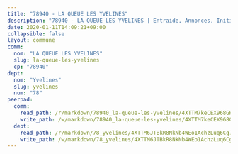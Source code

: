 ```yaml
---
title: "78940 - LA QUEUE LES YVELINES"
description: "78940 - LA QUEUE LES YVELINES | Entraide, Annonces, Initiatives"
date: 2020-01-11T14:09:21+09:00
collapsible: false
layout: commune
comm:
  nom: "LA QUEUE LES YVELINES"
  slug: la-queue-les-yvelines
  cp: "78940"
dept:
  nom: "Yvelines"
  slug: yvelines
  num: "78"
peerpad:
  comm:
    read_path: /r/markdown/78940_la-queue-les-yvelines/4XTTM7keCEX968GH6kVBHEeHfvJU5A7GnCCzzcQqVDXMa6onC
    write_path: /w/markdown/78940_la-queue-les-yvelines/4XTTM7keCEX968GH6kVBHEeHfvJU5A7GnCCzzcQqVDXMa6onC-K3TgUtSphPA3Gf36wc9pBj2qnpbu3vmCM31q27iSvkSo2SPvfQ4oyEgX8sgh93vXr7AYpJFnHZuHNhZt9cU1SoKEnC9cSKCyCGNEfa81uabY3UqbEhHSvvnUwDzp8xZ44VvxkxzY
  dept:
    read_path: /r/markdown/78_yvelines/4XTTM6JTBkR8NkNb4WEo1AchzLuq6Cg73ydg7w9pErcQZA13p
    write_path: /w/markdown/78_yvelines/4XTTM6JTBkR8NkNb4WEo1AchzLuq6Cg73ydg7w9pErcQZA13p-K3TgUBFRQCPZwoWqJkunXeSjdgbtU3xzUSsui8DBc3rCTw6mbo4gNvfQRdE99JD3AnVW7fzseq687LKfGWCfAPajih5ByiZ3SpFz1r449oWaDnM5BHKZTbYtf6pEhRvzWbcazhrS
---
```


